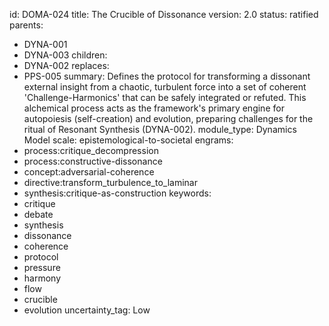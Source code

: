 id: DOMA-024
title: The Crucible of Dissonance
version: 2.0
status: ratified
parents:
- DYNA-001
- DYNA-003
children:
- DYNA-002
replaces:
- PPS-005
summary: Defines the protocol for transforming a dissonant external insight from a
  chaotic, turbulent force into a set of coherent 'Challenge-Harmonics' that can be
  safely integrated or refuted. This alchemical process acts as the framework's primary
  engine for autopoiesis (self-creation) and evolution, preparing challenges for the
  ritual of Resonant Synthesis (DYNA-002).
module_type: Dynamics Model
scale: epistemological-to-societal
engrams:
- process:critique_decompression
- process:constructive-dissonance
- concept:adversarial-coherence
- directive:transform_turbulence_to_laminar
- synthesis:critique-as-construction
keywords:
- critique
- debate
- synthesis
- dissonance
- coherence
- protocol
- pressure
- harmony
- flow
- crucible
- evolution
uncertainty_tag: Low